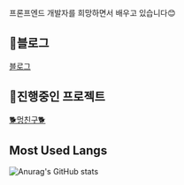 [](https://capsule-render.vercel.app/api?type=slice&color=0:b232b2,100:b232b2&height=200&text=Hello&fontAlign=70&rotate=13&fontAlignY=25&desc=I'm%20Ye%20Bin&descAlign=70.&descAlignY=44&section=footer)


프론프엔드 개발자를 희망하면서 배우고 있습니다😊  

## 👾블로그
 [블로그](https://yebin76.github.io/)  
 
## 💛진행중인 프로젝트
[🐕‍멍친구🐕‍](https://mungfriend.com/)

## Most Used Langs

![Anurag's GitHub stats](https://github-readme-stats.vercel.app/api?username=yebin76&show_icons=true&theme=dark)
